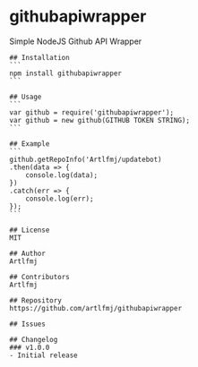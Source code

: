 # githubapiwrapper
 Simple NodeJS Github API Wrapper

    ## Installation
    ```
    npm install githubapiwrapper
    ```

    ## Usage
    ```
    var github = require('githubapiwrapper');
    var github = new github(GITHUB TOKEN STRING);
    ```

    ## Example
    ```
    github.getRepoInfo('Artlfmj/updatebot)
    .then(data => {
        console.log(data);
    })
    .catch(err => {
        console.log(err);
    });
    ```

    ## License
    MIT

    ## Author
    Artlfmj

    ## Contributors
    Artlfmj

    ## Repository
    https://github.com/artlfmj/githubapiwrapper

    ## Issues

    ## Changelog
    ### v1.0.0
    - Initial release

    

